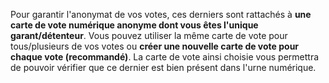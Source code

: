Pour garantir l'anonymat de vos votes, ces derniers sont rattachés à **une carte de vote numérique anonyme dont vous êtes l'unique garant/détenteur**. Vous pouvez utiliser la même carte de vote pour tous/plusieurs de vos votes ou **créer une nouvelle carte de vote pour chaque vote (recommandé)**. La carte de vote ainsi choisie vous permettra de pouvoir vérifier que ce dernier est bien présent dans l'urne numérique.